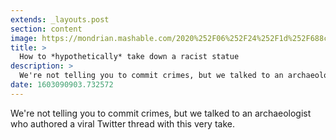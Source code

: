 ```yaml
--- 
extends: _layouts.post 
section: content 
image: https://mondrian.mashable.com/2020%252F06%252F24%252F1d%252F688c7757efa647468693b9fa4fc65da2.a21ca.png%252F1200x630.png?signature=U4oLIjJ8bDjJcZUULtA1vmqR2Go= 
title: > 
  How to *hypothetically* take down a racist statue 
description: > 
  We're not telling you to commit crimes, but we talked to an archaeologist who authored a viral Twitter thread with this very take. 
date: 1603090903.732572 
--- 
```

<div><p>We're not telling you to commit crimes, but we talked to an archaeologist who authored a viral Twitter thread with this very take.</p>
</div>